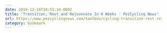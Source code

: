 ```yaml
---
date: 2019-12-16T18:51:14.000Z
title: 'Transition, Rest and Rejuvenate In 6 Weeks - PezCycling News'
url: https://www.pezcyclingnews.com/toolbox/cycling-transition-rest-rejuvenation-plan-training/
category: bookmark
---
```

